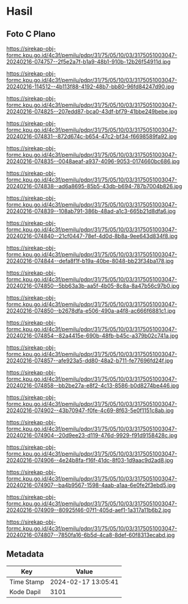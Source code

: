 # Hasil

## Foto C Plano

https://sirekap-obj-formc.kpu.go.id/4c3f/pemilu/pdpr/31/75/05/10/03/3175051003047-20240216-074757--2f5e2a7f-b1a9-48b1-910b-12b26f54911d.jpg

https://sirekap-obj-formc.kpu.go.id/4c3f/pemilu/pdpr/31/75/05/10/03/3175051003047-20240216-114512--4b113f88-4192-48b7-bb80-96fd84247d90.jpg

https://sirekap-obj-formc.kpu.go.id/4c3f/pemilu/pdpr/31/75/05/10/03/3175051003047-20240216-074825--207edd87-bca0-43df-bf79-41bbe249bebe.jpg

https://sirekap-obj-formc.kpu.go.id/4c3f/pemilu/pdpr/31/75/05/10/03/3175051003047-20240216-074831--872d674c-b654-47c2-bf34-f6698589fa92.jpg

https://sirekap-obj-formc.kpu.go.id/4c3f/pemilu/pdpr/31/75/05/10/03/3175051003047-20240216-074835--0048aeaf-a937-4096-9053-0174660bc686.jpg

https://sirekap-obj-formc.kpu.go.id/4c3f/pemilu/pdpr/31/75/05/10/03/3175051003047-20240216-074838--ad6a8695-85b5-43db-b694-787b7004b826.jpg

https://sirekap-obj-formc.kpu.go.id/4c3f/pemilu/pdpr/31/75/05/10/03/3175051003047-20240216-074839--108ab791-386b-48ad-a1c3-665b21d8dfa6.jpg

https://sirekap-obj-formc.kpu.go.id/4c3f/pemilu/pdpr/31/75/05/10/03/3175051003047-20240216-074840--21cf0447-78ef-4d0d-8b8a-9ee643d834f8.jpg

https://sirekap-obj-formc.kpu.go.id/4c3f/pemilu/pdpr/31/75/05/10/03/3175051003047-20240216-074844--defa8f1f-b19a-40be-8048-bb23f34ba178.jpg

https://sirekap-obj-formc.kpu.go.id/4c3f/pemilu/pdpr/31/75/05/10/03/3175051003047-20240216-074850--5bb63a3b-aa5f-4b05-8c8a-8a47b56c97b0.jpg

https://sirekap-obj-formc.kpu.go.id/4c3f/pemilu/pdpr/31/75/05/10/03/3175051003047-20240216-074850--b2678dfa-e506-490a-a4f8-ac666f6881c1.jpg

https://sirekap-obj-formc.kpu.go.id/4c3f/pemilu/pdpr/31/75/05/10/03/3175051003047-20240216-074854--82a4415e-690b-48fb-b45c-a379b02c741a.jpg

https://sirekap-obj-formc.kpu.go.id/4c3f/pemilu/pdpr/31/75/05/10/03/3175051003047-20240216-074857--afe923a5-dd80-48a2-b711-fe77696fd24f.jpg

https://sirekap-obj-formc.kpu.go.id/4c3f/pemilu/pdpr/31/75/05/10/03/3175051003047-20240216-074858--bb2be27a-e8f2-4c13-8586-b0d8274be446.jpg

https://sirekap-obj-formc.kpu.go.id/4c3f/pemilu/pdpr/31/75/05/10/03/3175051003047-20240216-074902--43b70947-f0fe-4c69-8f63-5e0f1151c8ab.jpg

https://sirekap-obj-formc.kpu.go.id/4c3f/pemilu/pdpr/31/75/05/10/03/3175051003047-20240216-074904--20d9ee23-d119-476d-9929-f91d9158428c.jpg

https://sirekap-obj-formc.kpu.go.id/4c3f/pemilu/pdpr/31/75/05/10/03/3175051003047-20240216-074906--4e24b8fa-f16f-41dc-8f03-1d9aac9d2ad8.jpg

https://sirekap-obj-formc.kpu.go.id/4c3f/pemilu/pdpr/31/75/05/10/03/3175051003047-20240216-074907--ba4b9567-1598-4aab-a1aa-6e0fe2f3ebd5.jpg

https://sirekap-obj-formc.kpu.go.id/4c3f/pemilu/pdpr/31/75/05/10/03/3175051003047-20240216-074909--80925f46-07f1-405d-aef1-1a317a11b6b2.jpg

https://sirekap-obj-formc.kpu.go.id/4c3f/pemilu/pdpr/31/75/05/10/03/3175051003047-20240216-074807--7850fa16-6b5d-4ca8-8def-60f8313ecabd.jpg


## Metadata

| Key        | Value               |
| ---------- | ------------------- |
| Time Stamp | 2024-02-17 13:05:41 |
| Kode Dapil | 3101                |



